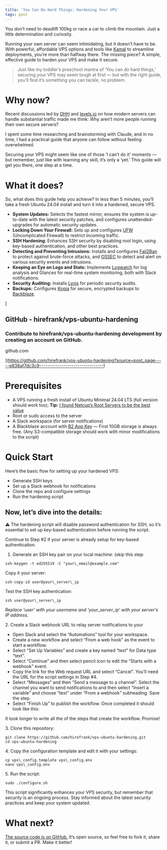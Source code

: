 ```yaml
---
title: 'You Can Do Hard Things: Hardening Your VPS'
tags: post
---
```


You don’t need to deadlift 100kg or race a car to climb the mountain. Just a
little determination and curiosity.

Running your own server can seem intimidating, but it doesn’t have to be. With
powerful, affordable VPS options and tools like
[Kamal](https://kamal-deploy.org/) to streamline deployments, you’re more than
halfway there. The missing piece? A simple, effective guide to harden your VPS
and make it secure.

> Just like my toddler’s preschool mantra of ‘You can do hard things,’ securing
> your VPS may seem tough at first — but with the right guide, you’ll find it’s
> something you can tackle, no problem.

# Why now?

Recent discussions led by
[DHH](https://medium.com/u/54bcbf647830?source=post_page-----e838af7dc3c9--------------------------------)
and
[levels.io](https://medium.com/u/75452cb7f664?source=post_page-----e838af7dc3c9--------------------------------)
on how modern servers can handle substantial traffic made me think: Why aren’t
more people running their own secure servers?

I spent some time researching and brainstorming with Claude, and in no time, I
had a practical guide that anyone can follow without feeling overwhelmed.

Securing your VPS might seem like one of those ‘I can’t do it’ moments — but
remember, just like with learning any skill, it’s only a ‘yet.’ This guide will
get you there, one step at a time.

# What it does?

So, what does this guide help you achieve? In less than 5 minutes, you’ll take a
fresh Ubuntu 24.04 install and turn it into a hardened, secure VPS.

- **System Updates:** Selects the fastest mirror, ensures the system is
  up-to-date with the latest security patches, and configures
  unattended-upgrades for automatic security updates.
- **Locking Down Your Firewall:** Sets up and configures
  [UFW](https://en.wikipedia.org/wiki/Uncomplicated_Firewall) (Uncomplicated
  Firewall) to restrict incoming traffic.
- **SSH Hardening**: Enhances SSH security by disabling root login, using
  key-based authentication, and other best practices.
- **Detecting and Preventing Intrusions:** Installs and configures
  [Fail2Ban](https://github.com/fail2ban/fail2ban) to protect against
  brute-force attacks, and [OSSEC](https://www.ossec.net/) to detect and alert
  on various security events and intrusions.
- **Keeping an Eye on Logs and Stats:** Implements
  [Logwatch](https://sourceforge.net/projects/logwatch/) for log analysis and
  Glances for real-time system monitoring, both with Slack notifications.
- **Security Auditing:** Installs [Lynis](https://cisofy.com/lynis/) for
  periodic security audits.
- **Backups:** Configures [Kopia](https://kopia.io/) for secure, encrypted
  backups to [Backblaze](https://www.backblaze.com/).

[

## GitHub - hirefrank/vps-ubuntu-hardening

### Contribute to hirefrank/vps-ubuntu-hardening development by creating an account on GitHub.

github.com

](https://github.com/hirefrank/vps-ubuntu-hardening?source=post_page-----e838af7dc3c9--------------------------------)

# Prerequisites

- A VPS running a fresh install of Ubuntu Minimal 24.04 LTS (full version should
  work too); **Tip:**
  [I found Netcup’s Root Servers to be the best value](https://www.netcup.com/en/server/root-server?ref=244817)
- Root or sudo access to the server
- A Slack workspace (for server notifications)
- A Blackblaze account with
  [B2 App Key](https://www.backblaze.com/docs/cloud-storage-create-and-manage-app-keys)
  — First 10GB storage is always free. (Any S3-compatible storage should work
  with minor modifications to the script)

# Quick Start

Here’s the basic flow for setting up your hardened VPS:

- Generate SSH keys
- Set up a Slack webhook for notifications
- Clone the repo and configure settings
- Run the hardening script

## Now, let’s dive into the details:

⚠️ The hardening script will disable password authentication for SSH, so it’s
essential to set up key-based authentication before running the script.

Continue to Step #2 if your server is already setup for key-based
authentication.

1.  Generate an SSH key pair on your local machine: (skip this step

```
ssh-keygen -t ed255519 -C "your\_email@example.com"
```

Copy it your server:

```
ssh-copy-id user@your\_server\_ip
```

Test the SSH key authentication:

```
ssh user@your\_server\_ip
```

_Replace ‘user’ with your username and ‘your_server_ip’ with your server’s IP
address._

2\. Create a Slack webhook URL to relay server notifications to your

- Open Slack and select the “Automations” tool for your workspace.
- Create a new workflow and select “From a web hook” as the event to start a
  workflow.
- Select “Set Up Variables” and create a key named “text” for Data type “text”.
- Select “Continue” and then select pencil icon to edit the “Starts with a
  webhook” event.
- Copy the link for the Web request URL and select “Cancel”. You’ll need the URL
  for the script settings in Step #4.
- Select “Messages” and then “Send a message to a channel”. Select the channel
  you want to send notifications to and then select “Insert a variable” and
  choose “text” under “From a webhook” subheading. Save the step.
- Select “Finish Up” to publish the workflow. Once completed it should look like
  this:

It took longer to write all the of the steps that create the workflow. Promise!

3\. Clone this repository:

```
git clone https://github.com/hirefrank/vps-ubuntu-hardening.git
cd vps-ubuntu-hardening
```

4\. Copy the configuration template and edit it with your settings:

```
cp vps\_config.template vps\_config.env
nano vps\_config.env
```

5\. Run the script:

```
sudo ./configure.sh
```

This script significantly enhances your VPS security, but remember that security
is an ongoing process. Stay informed about the latest security practices and
keep your system updated.

# What next?

[The source code is on GitHub.](https://github.com/hirefrank/vps-ubuntu-hardening)
It’s open source, so feel free to fork it, share it, or submit a PR. Make it
better!
